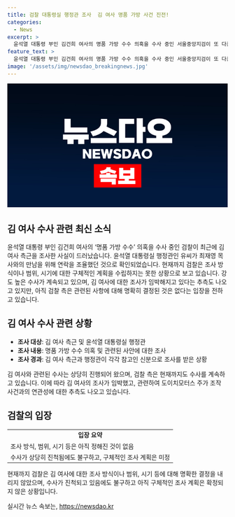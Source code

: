 ```yaml
---
title: 검찰 대통령실 행정관 조사  김 여사 명품 가방 사건 진전!
categories:
  - News
excerpt: >
  윤석열 대통령 부인 김건희 여사의 명품 가방 수수 의혹을 수사 중인 서울중앙지검이 또 다른 대통령실 행정관을 조사한 사실이 알려졌다. 조사는 김 여사가 명품 가방을 건넨 목사를 만나기 전인 2022년 9월 12일에 연락하여 일정을 조율했던 인물로서, 검찰은 관련 자료를 확보하고 상세한 경위를 확인했다. 수사는 진척되고 있으며, 김 여사 조사 및 도이치모터스 주가 조작 사건 수사가 이뤄질 것으로 예상되지만, 조사 방식, 범위, 시기는 아직 미정이다.
feature_text: >
  윤석열 대통령 부인 김건희 여사의 명품 가방 수수 의혹을 수사 중인 서울중앙지검이 또 다른 대통령실 행정관을 조사한 사실이 알려졌다. 조사는 김 여사가 명품 가방을 건넨 목사를 만나기 전인 2022년 9월 12일에 연락하여 일정을 조율했던 인물로서, 검찰은 관련 자료를 확보하고 상세한 경위를 확인했다. 수사는 진척되고 있으며, 김 여사 조사 및 도이치모터스 주가 조작 사건 수사가 이뤄질 것으로 예상되지만, 조사 방식, 범위, 시기는 아직 미정이다.
image: '/assets/img/newsdao_breakingnews.jpg'
---
```


<p><img src="/assets/img/newsdao_breakingnews.jpg" alt="ontimetimes 속보" /></p>

<h2 data-ke-size="size26">김 여사 수사 관련 최신 소식</h2>

<p data-ke-size="size16">윤석열 대통령 부인 김건희 여사의 ‘명품 가방 수수’ 의혹을 수사 중인 검찰이 최근에 김 여사 측근을 조사한 사실이 드러났습니다. 윤석열 대통령실 행정관인 유씨가 최재영 목사와의 만남을 위해 연락을 조율했던 것으로 확인되었습니다. 현재까지 검찰은 조사 방식이나 범위, 시기에 대한 구체적인 계획을 수립하지는 못한 상황으로 보고 있습니다. 강도 높은 수사가 계속되고 있으며, 김 여사에 대한 조사가 임박해지고 있다는 추측도 나오고 있지만, 아직 검찰 측은 관련된 사항에 대해 명확히 결정된 것은 없다는 입장을 전하고 있습니다.</p>

<h2 data-ke-size="size26">김 여사 수사 관련 상황</h2>

<ul>
  <li><b>조사 대상</b>: 김 여사 측근 및 윤석열 대통령실 행정관</li>
  <li><b>조사 내용</b>: 명품 가방 수수 의혹 및 관련된 사안에 대한 조사</li>
  <li><b>조사 경과</b>: 김 여사 측근과 행정관이 각각 참고인 신분으로 조사를 받은 상황</li>
</ul>

<p data-ke-size="size16">김 여사와 관련된 수사는 상당히 진행되어 왔으며, 검찰 측은 현재까지도 수사를 계속하고 있습니다. 이에 따라 김 여사의 조사가 임박했고, 관련하여 도이치모터스 주가 조작 사건과의 연관성에 대한 추측도 나오고 있습니다.</p>

<h2 data-ke-size="size26">검찰의 입장</h2>

<table>
  <tr>
    <td style="text-align: center; height: 17px;"><b>입장 요약</b></td>
  </tr>
  <tr>
    <td style="height: 17px;">조사 방식, 범위, 시기 등은 아직 정해진 것이 없음</td>
  </tr>
  <tr>
    <td style="height: 17px;">수사가 상당히 진척됨에도 불구하고, 구체적인 조사 계획은 미정</td>
  </tr>
</table>

<p data-ke-size="size16">현재까지 검찰은 김 여사에 대한 조사 방식이나 범위, 시기 등에 대해 명확한 결정을 내리지 않았으며, 수사가 진척되고 있음에도 불구하고 아직 구체적인 조사 계획은 확정되지 않은 상황입니다.</p>
실시간 뉴스 속보는, <a href="https://newsdao.kr" rel="dofollow">https://newsdao.kr</a>


